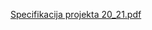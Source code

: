 [Specifikacija projekta 20_21.pdf](https://github.com/user-attachments/files/20365171/Specifikacija.projekta.20_21.pdf)
